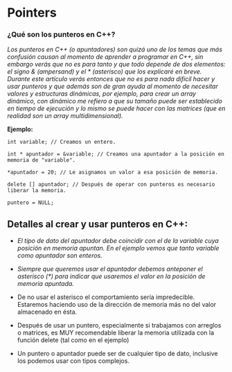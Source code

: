 # Pointers

### ¿Qué son los punteros en C++?

_Los punteros en C++ (o apuntadores) son quizá uno de los temas que más confusión causan al momento de aprender a programar en C++, sin embargo verás que no es para tanto y que todo depende de dos elementos: el signo & (ampersand) y el * (asterisco) que los explicaré en breve. Durante este artículo verás entonces que no es para nada difícil hacer y usar punteros y que además son de gran ayuda al momento de necesitar valores y estructuras dinámicas, por ejemplo, para crear un array dinámico, con dinámico me refiero a que su tamaño puede ser establecido en tiempo de ejecución y lo mismo se puede hacer con las matrices (que en realidad son un array multidimensional)._

**Ejemplo:**

```
int variable; // Creamos un entero.

int * apuntador = &variable; // Creamos una apuntador a la posición en memoria de "variable".

*apuntador = 20; // Le asignamos un valor a esa posición de memoria.

delete [] apuntador; // Después de operar con punteros es necesario liberar la memoria.

puntero = NULL;
```

## Detalles al crear y usar punteros en C++:

- _El tipo de dato del apuntador debe coincidir con el de la variable cuya posición en memoria apuntan. En el ejemplo vemos que tanto variable como apuntador son enteros._

- _Siempre que queremos usar el apuntador debemos anteponer el asterisco (*) para indicar que usaremos el valor en la posición de memoria apuntada._

- De no usar el asterisco el comportamiento sería impredecible. Estaremos haciendo uso de la dirección de memoria más no del valor almacenado en ésta.

- Después de usar un puntero, especialmente si trabajamos con arreglos o matrices, es MUY recomendable liberar la memoria utilizada con la función delete (tal como en el ejemplo)

- Un puntero o apuntador puede ser de cualquier tipo de dato, inclusive los podemos usar con tipos complejos.

